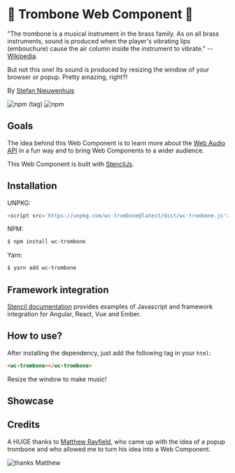 # 🎺 Trombone Web Component 🎺
"The trombone is a musical instrument in the brass family. As on all brass instruments, sound is produced when the player's vibrating lips (embouchure) cause the air column inside the instrument to vibrate." -- [Wikipedia](https://en.wikipedia.org/wiki/Trombone).

But not this one! Its sound is produced by resizing the window of your browser or popup. Pretty amazing, right?!

By [Stefan Nieuwenhuis](https://twitter.com/stefannhs)

![npm (tag)](https://img.shields.io/npm/v/wc-trombone/latest?color=blue)
![npm](https://img.shields.io/npm/dt/wc-trombone)

## Goals
The idea behind this Web Component is to learn more about the [Web Audio API](https://developer.mozilla.org/en-US/docs/Web/API/Web_Audio_API) in a fun way and to bring Web Components to a wider audience. 

This Web Component is built with [StencilJs](https://stenciljs.com).

## Installation 
UNPKG:

```js
<script src='https://unpkg.com/wc-trombone@latest/dist/wc-trombone.js'></script>
```

NPM:

```bash
$ npm install wc-trombone
```

Yarn: 

```bash
$ yarn add wc-trombone
```

## Framework integration
[Stencil documentation](https://stenciljs.com/docs/overview) provides examples of Javascript and framework integration for Angular, React, Vue and Ember.

## How to use?
After installing the dependency, just add the following tag in your `html`:

```html
<wc-trombone></wc-trombone>
```

Resize the window to make music!

## Showcase


## Credits
A HUGE thanks to [Matthew Rayfield](https://twitter.com/MatthewRayfield), who came up with the idea of a popup trombone and who allowed me to turn his idea into a Web Component.

![thanks Matthew](https://media.giphy.com/media/3oz8xIsloV7zOmt81G/giphy.gif) 
